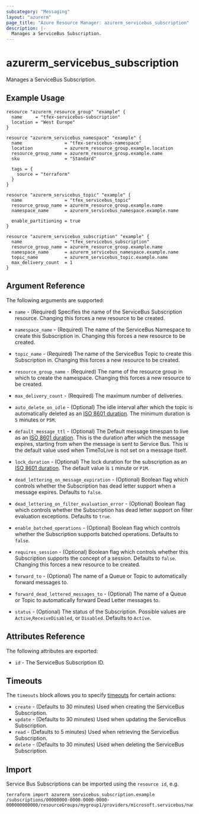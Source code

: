 ```yaml
---
subcategory: "Messaging"
layout: "azurerm"
page_title: "Azure Resource Manager: azurerm_servicebus_subscription"
description: |-
  Manages a ServiceBus Subscription.
---
```


# azurerm_servicebus_subscription

Manages a ServiceBus Subscription.

## Example Usage

```hcl
resource "azurerm_resource_group" "example" {
  name     = "tfex-servicebus-subscription"
  location = "West Europe"
}

resource "azurerm_servicebus_namespace" "example" {
  name                = "tfex-servicebus-namespace"
  location            = azurerm_resource_group.example.location
  resource_group_name = azurerm_resource_group.example.name
  sku                 = "Standard"

  tags = {
    source = "terraform"
  }
}

resource "azurerm_servicebus_topic" "example" {
  name                = "tfex_servicebus_topic"
  resource_group_name = azurerm_resource_group.example.name
  namespace_name      = azurerm_servicebus_namespace.example.name

  enable_partitioning = true
}

resource "azurerm_servicebus_subscription" "example" {
  name                = "tfex_servicebus_subscription"
  resource_group_name = azurerm_resource_group.example.name
  namespace_name      = azurerm_servicebus_namespace.example.name
  topic_name          = azurerm_servicebus_topic.example.name
  max_delivery_count  = 1
}
```

## Argument Reference

The following arguments are supported:

* `name` - (Required) Specifies the name of the ServiceBus Subscription resource. Changing this forces a new resource to be created.

* `namespace_name` - (Required) The name of the ServiceBus Namespace to create this Subscription in. Changing this forces a new resource to be created.

* `topic_name` - (Required) The name of the ServiceBus Topic to create this Subscription in. Changing this forces a new resource to be created.

* `resource_group_name` - (Required) The name of the resource group in which to create the namespace. Changing this forces a new resource to be created.

* `max_delivery_count` - (Required) The maximum number of deliveries.

* `auto_delete_on_idle` - (Optional) The idle interval after which the topic is automatically deleted as an [ISO 8601 duration](https://en.wikipedia.org/wiki/ISO_8601#Durations). The minimum duration is `5` minutes or `P5M`.

* `default_message_ttl` - (Optional) The Default message timespan to live as an [ISO 8601 duration](https://en.wikipedia.org/wiki/ISO_8601#Durations). This is the duration after which the message expires, starting from when the message is sent to Service Bus. This is the default value used when TimeToLive is not set on a message itself.

* `lock_duration` - (Optional) The lock duration for the subscription as an [ISO 8601 duration](https://en.wikipedia.org/wiki/ISO_8601#Durations). The default value is `1` minute or `P1M`.

* `dead_lettering_on_message_expiration` - (Optional) Boolean flag which controls whether the Subscription has dead letter support when a message expires. Defaults to `false`.

* `dead_lettering_on_filter_evaluation_error` - (Optional) Boolean flag which controls whether the Subscription has dead letter support on filter evaluation exceptions. Defaults to `true`.

* `enable_batched_operations` - (Optional) Boolean flag which controls whether the Subscription supports batched operations. Defaults to `false`.

* `requires_session` - (Optional) Boolean flag which controls whether this Subscription supports the concept of a session. Defaults to `false`. Changing this forces a new resource to be created.

* `forward_to` - (Optional) The name of a Queue or Topic to automatically forward messages to.

* `forward_dead_lettered_messages_to` - (Optional) The name of a Queue or Topic to automatically forward Dead Letter messages to.

* `status` - (Optional) The status of the Subscription. Possible values are `Active`,`ReceiveDisabled`, or `Disabled`. Defaults to `Active`.

## Attributes Reference

The following attributes are exported:

* `id` - The ServiceBus Subscription ID.

## Timeouts

The `timeouts` block allows you to specify [timeouts](https://www.terraform.io/docs/configuration/resources.html#timeouts) for certain actions:

* `create` - (Defaults to 30 minutes) Used when creating the ServiceBus Subscription.
* `update` - (Defaults to 30 minutes) Used when updating the ServiceBus Subscription.
* `read` - (Defaults to 5 minutes) Used when retrieving the ServiceBus Subscription.
* `delete` - (Defaults to 30 minutes) Used when deleting the ServiceBus Subscription.

## Import

Service Bus Subscriptions can be imported using the `resource id`, e.g.

```shell
terraform import azurerm_servicebus_subscription.example /subscriptions/00000000-0000-0000-0000-000000000000/resourceGroups/mygroup1/providers/microsoft.servicebus/namespaces/sbns1/topics/sntopic1/subscriptions/sbsub1
```

